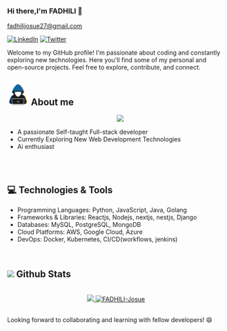 ### Hi there,I'm FADHILI 👋

[fadhilijosue27@gmail.com](mailto:fadhilijosue27@gmail.com)

[![LinkedIn](https://img.shields.io/badge/-LinkedIn-blue?style=flat-square&logo=Linkedin&logoColor=white&link=https://www.linkedin.com/in/fadhili-josue/)](https://www.linkedin.com/in/fadhili-josue/)
[![Twitter](https://img.shields.io/badge/-Twitter-blue?style=flat-square&logo=Twitter&logoColor=white&link=https://twitter.com/fadhiliJosue)](https://twitter.com/fadhiliJosue)

Welcome to my GitHub profile! I'm passionate about coding and constantly exploring new technologies. Here you'll find some of my personal and open-source projects. Feel free to explore, contribute, and connect.

## <img src = "https://github.com/0xabdulkhalid/0xabdulkhalid/blob/main/assets/mdImages/about_me.gif?raw=true" width = 50px><b> **About me**</b>

<picture> <img align="right" src="https://user-images.githubusercontent.com/11302354/133863716-75f46c8d-b1d1-4efd-9e88-ebefa2ad7b35.gif" width = 250px></picture>

<br>

- A passionate Self-taught Full-stack developer
- Currently Exploring New Web Development Technologies
- Ai enthusiast  

<br><br>

## 💻 Technologies & Tools

- Programming Languages: Python, JavaScript, Java, Golang
- Frameworks & Libraries: Reactjs, Nodejs, nextjs, nestjs, Django
- Databases: MySQL, PostgreSQL, MongoDB
- Cloud Platforms: AWS, Google Cloud, Azure
- DevOps: Docker, Kubernetes, CI/CD(workflows, jenkins)

 
<br />

## <img src="https://media.giphy.com/media/iY8CRBdQXODJSCERIr/giphy.gif" width="35"><b> Github Stats </b>
<br>

<div align="center">

<a href="https://github.com/FADHILI-Josue/">
  <img src="https://github-readme-stats.vercel.app/api?username=FADHILI-Josue&include_all_commits=true&count_private=true&show_icons=true&line_height=20&title_color=7A7ADB&icon_color=2234AE&text_color=D3D3D3&bg_color=0,000000,130F40" width="450"/>
  <img src="https://github-readme-stats.vercel.app/api/top-langs?username=FADHILI-Josue&show_icons=true&locale=en&layout=compact&line_height=20&title_color=7A7ADB&icon_color=2234AE&text_color=D3D3D3&bg_color=0,000000,130F40" width="375"  alt="FADHILI-Josue"/>
</a>
</div>

<br>

Looking forward to collaborating and learning with fellow developers! 😄
